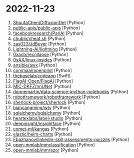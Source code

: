 # 2022-11-23

1. [ShoufaChen/DiffusionDet](https://github.com/ShoufaChen/DiffusionDet "PyTorch implementation of DiffusionDet (https://arxiv.org/abs/2211.09788)") [Python]
2. [public-apis/public-apis](https://github.com/public-apis/public-apis "A collective list of free APIs") [Python]
3. [facebookresearch/ParlAI](https://github.com/facebookresearch/ParlAI "A framework for training and evaluating AI models on a variety of openly available dialogue datasets.") [Python]
4. [chubin/cheat.sh](https://github.com/chubin/cheat.sh "the only cheat sheet you need") [Python]
5. [zas023/JdBuyer](https://github.com/zas023/JdBuyer "京东抢购自动下单助手，GUI 支持 Windows 和 macOS") [Python]
6. [Lightning-AI/lightning](https://github.com/Lightning-AI/lightning "Build and train PyTorch models and connect them to the ML lifecycle using Lightning App templates, without handling DIY infrastructure, cost management, scaling, and other headaches.") [Python]
7. [0xacb/recollapse](https://github.com/0xacb/recollapse "REcollapse is a helper tool for black-box regex fuzzing to bypass validations and discover normalizations in web applications") [Python]
8. [0xAX/linux-insides](https://github.com/0xAX/linux-insides "A little bit about a linux kernel") [Python]
9. [ansible/awx](https://github.com/ansible/awx "AWX provides a web-based user interface, REST API, and task engine built on top of Ansible. It is one of the upstream projects for Red Hat Ansible Automation Platform.") [Python]
10. [commaai/openpilot](https://github.com/commaai/openpilot "openpilot is an open source driver assistance system. openpilot performs the functions of Automated Lane Centering and Adaptive Cruise Control for over 200 supported car makes and models.") [Python]
11. [thebaselab/codeapp](https://github.com/thebaselab/codeapp "Building a full-fledged code editor for iPad") [Swift]
12. [FlagAI-Open/FlagAI](https://github.com/FlagAI-Open/FlagAI "FlagAI (Fast LArge-scale General AI models) is a fast, easy-to-use and extensible toolkit for large-scale model.") [Python]
13. [MIC-DKFZ/nnUNet](https://github.com/MIC-DKFZ/nnUNet "") [Python]
14. [donnemartin/data-science-ipython-notebooks](https://github.com/donnemartin/data-science-ipython-notebooks "Data science Python notebooks: Deep learning (TensorFlow, Theano, Caffe, Keras), scikit-learn, Kaggle, big data (Spark, Hadoop MapReduce, HDFS), matplotlib, pandas, NumPy, SciPy, Python essentials, AWS, and various command lines.") [Python]
15. [robotframework/robotframework](https://github.com/robotframework/robotframework "Generic automation framework for acceptance testing and RPA") [Python]
16. [sherlock-project/sherlock](https://github.com/sherlock-project/sherlock "🔎 Hunt down social media accounts by username across social networks") [Python]
17. [biancangming/wtv](https://github.com/biancangming/wtv "解决电脑、手机看电视直播的苦恼，收集各种直播源，电视直播网站") [Python]
18. [sqlalchemy/sqlalchemy](https://github.com/sqlalchemy/sqlalchemy "The Database Toolkit for Python") [Python]
19. [heartexlabs/label-studio](https://github.com/heartexlabs/label-studio "Label Studio is a multi-type data labeling and annotation tool with standardized output format") [Python]
20. [deepinsight/insightface](https://github.com/deepinsight/insightface "State-of-the-art 2D and 3D Face Analysis Project") [Python]
21. [comet-ml/kangas](https://github.com/comet-ml/kangas "Explore multimedia datasets at scale") [Python]
22. [elastic/helm-charts](https://github.com/elastic/helm-charts "You know, for Kubernetes") [Python]
23. [Ebazhanov/linkedin-skill-assessments-quizzes](https://github.com/Ebazhanov/linkedin-skill-assessments-quizzes "Full reference of LinkedIn answers 2022 for skill assessments (aws-lambda, rest-api, javascript, react, git, html, jquery, mongodb, java, Go, python, machine-learning, power-point) linkedin excel test lösungen, linkedin machine learning test LinkedIn test questions and answers") [Python]
24. [open-mmlab/mmclassification](https://github.com/open-mmlab/mmclassification "OpenMMLab Image Classification Toolbox and Benchmark") [Python]
25. [open-mmlab/mmrazor](https://github.com/open-mmlab/mmrazor "OpenMMLab Model Compression Toolbox and Benchmark.") [Python]
